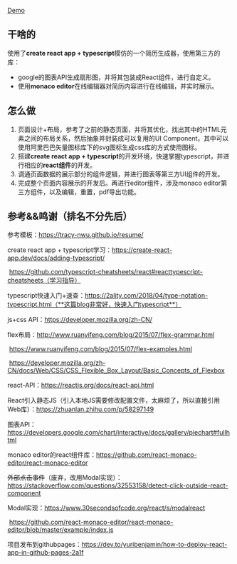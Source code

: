 <a href="https://war3cdota.github.io/react-lqx-resume/">Demo</a>

## 干啥的
使用了**create react app + typescript**模仿的一个简历生成器，使用第三方的库：

- google的图表API生成扇形图，并将其包装成React组件，进行自定义。
- 使用**monaco editor**在线编辑器对简历内容进行在线编辑，并实时展示。

## 怎么做

1. 页面设计+布局，参考了之前的静态页面，并将其优化，找出其中的HTML元素之间的布局关系，然后抽象并封装成可以复用的UI Component，其中可以使用阿里巴巴矢量图标库下的svg图标生成css库的方式使用图标。
2. 搭建**create react app + typescript**的开发环境，快速掌握typescript，并进行相应的**react组件**的开发。
3. 调通页面数据的展示部分的组件逻辑，并进行图表等第三方UI组件的开发。
4. 完成整个页面内容展示的开发后。再进行editor组件，涉及monaco editor第三方组件，以及编辑，重置，pdf导出功能。

## 参考&&鸣谢（排名不分先后）
参考模板：https://tracy-nwu.github.io/resume/

create react app + typescript学习：https://create-react-app.dev/docs/adding-typescript/

​							https://github.com/typescript-cheatsheets/react#reacttypescript-cheatsheets（学习指导）

typescript快速入门+速查：https://2ality.com/2018/04/type-notation-typescript.html（**这篇blog非常好，快速入门typescript**）

js+css API：https://developer.mozilla.org/zh-CN/

flex布局：http://www.ruanyifeng.com/blog/2015/07/flex-grammar.html

​				https://www.ruanyifeng.com/blog/2015/07/flex-examples.html

​				https://developer.mozilla.org/zh-CN/docs/Web/CSS/CSS_Flexible_Box_Layout/Basic_Concepts_of_Flexbox

react-API：https://reactjs.org/docs/react-api.html

React引入静态JS（引入本地JS需要修改配置文件，太麻烦了，所以直接引用Web库）：https://zhuanlan.zhihu.com/p/58297149

图表API：https://developers.google.com/chart/interactive/docs/gallery/piechart#fullhtml

monaco editor的react组件库：https://github.com/react-monaco-editor/react-monaco-editor

~~外部点击事件~~（废弃，改用Modal实现）：https://stackoverflow.com/questions/32553158/detect-click-outside-react-component

Modal实现：https://www.30secondsofcode.org/react/s/modalreact

​						https://github.com/react-monaco-editor/react-monaco-editor/blob/master/example/index.js

项目发布到githubpages：https://dev.to/yuribenjamin/how-to-deploy-react-app-in-github-pages-2a1f

